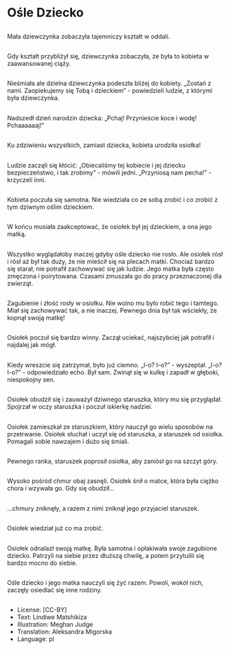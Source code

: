 # Ośle Dziecko

##
Mała dziewczynka zobaczyła tajemniczy kształt w oddali.

##
Gdy kształt przybliżył się, dziewczynka zobaczyła, że była to kobieta w zaawansowanej ciąży.

##
Nieśmiała ale dzielna dziewczynka podeszła bliżej do kobiety. „Zostań z nami. Zaopiekujemy się Tobą i dzieckiem” - powiedzieli ludzie, z którymi była dziewczynka.

##
Nadszedł dzień narodzin dziecka: „Pchaj! Przynieście koce i wodę! Pchaaaaaaj!”

##
Ku zdziwieniu wszystkich, zamiast dziecka, kobieta urodziła osiołka!

##
Ludzie zaczęli się kłócić: „Obiecaliśmy tej kobiecie i jej dziecku bezpieczeństwo, i tak zrobimy” - mówili jedni. „Przyniosą nam pecha!” - krzyczeli inni.

##
Kobieta poczuła się samotna. Nie wiedziała co ze sobą zrobić i co zrobić z tym dziwnym oślim dzieckiem.

##
W końcu musiała zaakceptować, że osiołek był jej dzieckiem, a ona jego matką.

##
Wszystko wyglądałoby inaczej gdyby ośle dziecko nie rosło. Ale osiołek rósł i rósł aż był tak duży, że nie mieścił się na plecach matki. Chociaż bardzo się starał, nie potrafił zachowywać się jak ludzie. Jego matka była często zmęczona i poirytowana. Czasami zmuszała go do pracy przeznaczonej dla zwierząt.

##
Zagubienie i złość rosły w osiołku. Nie wolno mu było robić tego i tamtego. Miał się zachowywać tak, a nie inaczej. Pewnego dnia był tak wściekły, że kopnął swoją matkę!

##
Osiołek poczuł się bardzo winny. Zaczął uciekać, najszybciej jak potrafił i najdalej jak mógł.

##
Kiedy wreszcie się zatrzymał, było już ciemno. „I-o? I-o?” - wyszeptał. „I-o? I-o?” - odpowiedziało echo. Był sam. Zwinął się w kulkę i zapadł w głęboki, niespokojny sen.

##
Osiołek obudził się i zauważył dziwnego staruszka, który mu się przyglądał. Spojrzał w oczy staruszka i poczuł iskierkę nadziei.

##
Osiołek zamieszkał ze staruszkiem, który nauczył go wielu sposobów na przetrwanie. Osiołek słuchał i uczył się od staruszka, a staruszek od osiołka. Pomagali sobie nawzajem i dużo się śmiali.

##
Pewnego ranka, staruszek poprosił osiołka, aby zaniósł go na szczyt góry.

##
Wysoko pośród chmur obaj zasnęli. Osiołek śnił o matce, która była ciężko chora i wzywała go. Gdy się obudził...

##
...chmury zniknęły, a razem z nimi zniknął jego przyjaciel staruszek.

##
Osiołek wiedział już co ma zrobić.

##
Osiołek odnalazł swoją matkę. Była samotna i opłakiwała swoje zagubione dziecko. Patrzyli na siebie przez dłuższą chwilę, a potem przytulili się bardzo mocno do siebie.

##
Ośle dziecko i jego matka nauczyli się żyć razem. Powoli, wokół nich, zaczęły osiedlać się inne rodziny.

##
* License: [CC-BY]
* Text: Lindiwe Matshikiza
* Illustration: Meghan Judge
* Translation: Aleksandra Migorska
* Language: pl
